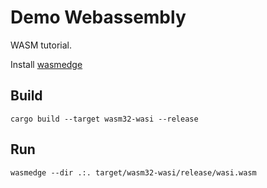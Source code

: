 # Demo Webassembly

WASM tutorial.

Install [wasmedge](https://wasmedge.org/docs/start/install#generic-linux-and-macos)

## Build

``` shell
cargo build --target wasm32-wasi --release
```

## Run

``` shell
wasmedge --dir .:. target/wasm32-wasi/release/wasi.wasm
```

